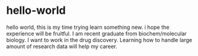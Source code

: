 # hello-world
hello world, this is my time trying learn something new. i hope the experience will be fruitful. 
I am recent graduate from biochem/molecular biology. I want to work in the drug discovery. Learning how to handle large amount of research data will help my career.   
